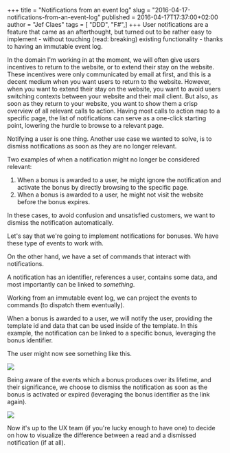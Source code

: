+++
title = "Notifications from an event log"
slug = "2016-04-17-notifications-from-an-event-log"
published = 2016-04-17T17:37:00+02:00
author = "Jef Claes"
tags = [ "DDD", "F#",]
+++
User notifications are a feature that came as an afterthought, but
turned out to be rather easy to implement - without touching (read:
breaking) existing functionality - thanks to having an immutable event
log.  
  
In the domain I'm working in at the moment, we will often give users
incentives to return to the website, or to extend their stay on the
website. These incentives were only communicated by email at first, and
this is a decent medium when you want users to return to the website.
However, when you want to extend their stay on the website, you want to
avoid users switching contexts between your website and their mail
client. But also, as soon as they return to your website, you want to
show them a crisp overview of all relevant calls to action. Having most
calls to action map to a specific page, the list of notifications can
serve as a one-click starting point, lowering the hurdle to browse to a
relevant page.  
  
Notifying a user is one thing. Another use case we wanted to solve, is
to dismiss notifications as soon as they are no longer relevant.  
  
Two examples of when a notification might no longer be considered
relevant:  

1.  When a bonus is awarded to a user, he might ignore the notification
    and activate the bonus by directly browsing to the specific page.
2.  When a bonus is awarded to a user, he might not visit the website
    before the bonus expires.

In these cases, to avoid confusion and unsatisfied customers, we want to
dismiss the notification automatically.

  

Let's say that we're going to implement notifications for bonuses. We
have these type of events to work with.

  

On the other hand, we have a set of commands that interact with
notifications.

  

A notification has an identifier, references a user, contains some data,
and most importantly can be linked to *something*.  
  
Working from an immutable event log, we can project the events to
commands (to dispatch them eventually).  
  

When a bonus is awarded to a user, we will notify the user, providing
the template id and data that can be used inside of the template. In
this example, the notification can be linked to a specific bonus,
leveraging the bonus identifier.  
  
The user might now see something like this.  
  

[![](../images/thumbnails/2016-04-17-notifications-from-an-event-log-Notification1.PNG)](../images/2016-04-17-notifications-from-an-event-log-Notification1.PNG)

  
Being aware of the events which a bonus produces over its lifetime, and
their significance, we choose to dismiss the notification as soon as the
bonus is activated or expired (leveraging the bonus identifier as the
link again).  
  

[![](../images/thumbnails/2016-04-17-notifications-from-an-event-log-Notification2.PNG)](../images/2016-04-17-notifications-from-an-event-log-Notification2.PNG)

  
Now it's up to the UX team (if you're lucky enough to have one) to
decide on how to visualize the difference between a read and a dismissed
notification (if at all).
